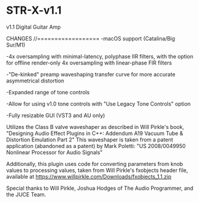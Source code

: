 # STR-X-v1.1
v1.1
Digital Guitar Amp

CHANGES
//==================
-macOS support (Catalina/Big Sur/M1)

-4x oversampling with minimal-latency, polyphase IIR filters, with the option for offline render-only 4x oversampling with linear-phase FIR filters

-"De-kinked" preamp waveshaping transfer curve for more accurate asymmetrical distortion

-Expanded range of tone controls

-Allow for using v1.0 tone controls with "Use Legacy Tone Controls" option

-Fully resizable GUI (VST3 and AU only)

Utilizes the Class B valve waveshaper as described in Will Pirkle's book, "Designing Audio Effect Plugins in C++: Addendum A19 Vacuum Tube & Distortion Emulation Part 2"
This waveshaper is taken from a patent application (abandoned as a patent) by Mark Poletti: "US 2008/0049950 Nonlinear Processor for Audio Signals"

Additionally, this plugin uses code for converting parameters from knob values to processing values, taken from Will Pirkle's fxobjects header file,
available at https://www.willpirkle.com/Downloads/fxobjects_1.1.zip

Special thanks to Will Pirkle, Joshua Hodges of The Audio Programmer, and the JUCE Team.
